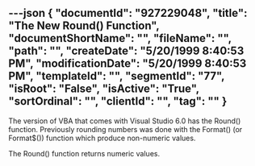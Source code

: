 ---json
{
  "documentId": "927229048",
  "title": "The New Round() Function",
  "documentShortName": "",
  "fileName": "",
  "path": "",
  "createDate": "5/20/1999 8:40:53 PM",
  "modificationDate": "5/20/1999 8:40:53 PM",
  "templateId": "",
  "segmentId": "77",
  "isRoot": "False",
  "isActive": "True",
  "sortOrdinal": "",
  "clientId": "",
  "tag": ""
}
---

The version of VBA that comes with Visual Studio 6.0 has the Round() function. Previously rounding numbers was done with the Format() (or Format$()) function which produce non-numeric values.

The Round() function returns numeric values.
